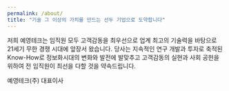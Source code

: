 ```yaml
---
permalink: /about/
title: "기술 그 이상의 가치를 만드는 선두 기업으로 도약합니다"
---
```


저희 예영테크는 임직원 모두 고객감동을 최우선으로 업계 최고의 기술력을 바탕으로 21세기 무한 경쟁 시대에 앞장서 왔습니다. 당사는 지속적인 연구 개발과 투자로 축적된 Know-How로 정보화시대의 변화와 발전에 발맞추고 고객감동의 실현과 사회 공헌을 위하여 전 임직원이 최선을 다할 것을 약속드립니다.

예영테크(주) 대표이사

<!-- * 카카오맵 - 지도퍼가기 -->
<!-- 1. 지도 노드 -->
<div id="daumRoughmapContainer1614218150116" class="root_daum_roughmap root_daum_roughmap_landing"></div>

<!--
	2. 설치 스크립트
	* 지도 퍼가기 서비스를 2개 이상 넣을 경우, 설치 스크립트는 하나만 삽입합니다.
-->
<script charset="UTF-8" class="daum_roughmap_loader_script" src="https://ssl.daumcdn.net/dmaps/map_js_init/roughmapLoader.js"></script>

<!-- 3. 실행 스크립트 -->
<script charset="UTF-8">
	new daum.roughmap.Lander({
		"timestamp" : "1614218150116",
		"key" : "24kvw",
		"mapWidth" : "640",
		"mapHeight" : "360"
	}).render();
</script>
